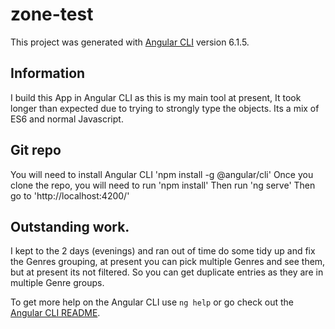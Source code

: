 # zone-test

This project was generated with [Angular CLI](https://github.com/angular/angular-cli) version 6.1.5.

## Information
I build this App in Angular CLI as this is my main tool at present, It took longer than expected due to trying to strongly type the objects.
Its a mix of ES6 and normal Javascript.

## Git repo
You will need to install Angular CLI 'npm install -g @angular/cli'
Once you clone the repo, you will need to run  'npm install'
Then run 'ng serve'
Then go to 'http://localhost:4200/'


## Outstanding work.
I kept to the 2 days (evenings) and ran out of time do some tidy up and fix the Genres grouping, at present you can pick multiple Genres and see them, but at present its not filtered.
So you can get duplicate entries as they are in multiple Genre groups.

To get more help on the Angular CLI use `ng help` or go check out the [Angular CLI README](https://github.com/angular/angular-cli/blob/master/README.md).
